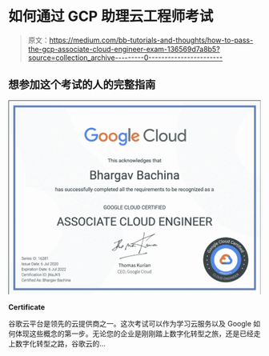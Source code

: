 # 如何通过 GCP 助理云工程师考试

> 原文：<https://medium.com/bb-tutorials-and-thoughts/how-to-pass-the-gcp-associate-cloud-engineer-exam-136569d7a8b5?source=collection_archive---------0----------------------->

## 想参加这个考试的人的完整指南

![](img/2a9bb087054c94f29d95523990db25cb.png)

**Certificate**

谷歌云平台是领先的云提供商之一。这次考试可以作为学习云服务以及 Google 如何体现这些概念的第一步。无论您的企业是刚刚踏上数字化转型之旅，还是已经走上数字化转型之路，谷歌云的…